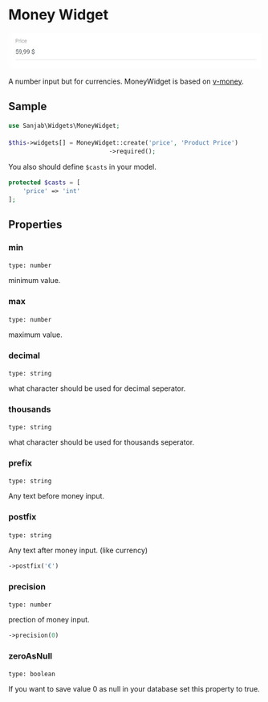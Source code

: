 # Money Widget
![Money widget](../images/screenshots/widgets/money.jpg)

A number input but for currencies. MoneyWidget is based on [v-money](https://github.com/vuejs-tips/v-money).

## Sample
```php
use Sanjab\Widgets\MoneyWidget;

$this->widgets[] = MoneyWidget::create('price', 'Product Price')
                            ->required();
```

You also should define `$casts` in your model.
```php
protected $casts = [
    'price' => 'int'
];
```

## Properties

### min
`type: number`

minimum value.

### max
`type: number`

maximum value.

### decimal
`type: string`

what character should be used for decimal seperator.

### thousands
`type: string`

what character should be used for thousands seperator.

### prefix
`type: string`

Any text before money input.

### postfix
`type: string`

Any text after money input. (like currency)

```php
->postfix('€')
```

### precision
`type: number`

prection of money input.

```php
->precision(0)
```

### zeroAsNull
`type: boolean`

If you want to save value 0 as null in your database set this property to true.
